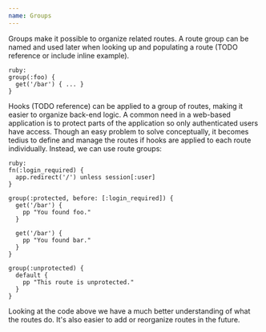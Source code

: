 ```yaml
---
name: Groups
---
```


Groups make it possible to organize related routes. A route group can be named and used later when looking up and populating a route (TODO reference or include inline example). 

    ruby:
    group(:foo) {
      get('/bar') { ... }
    }

Hooks (TODO reference) can be applied to a group of routes, making it easier to organize back-end logic. A common need in a web-based application is to protect parts of the application so only authenticated users have access. Though an easy problem to solve conceptually, it becomes tedius to define and manage the routes if hooks are applied to each route individually. Instead, we can use route groups:

    ruby:
    fn(:login_required) {
      app.redirect('/') unless session[:user]
    }

    group(:protected, before: [:login_required]) {
      get('/bar') {
        pp "You found foo."
      }

      get('/bar') {
        pp "You found bar."
      }
    }

    group(:unprotected) {
      default {
        pp "This route is unprotected."
      }
    }

Looking at the code above we have a much better understanding of what the routes do. It's also easier to add or reorganize routes in the future.
